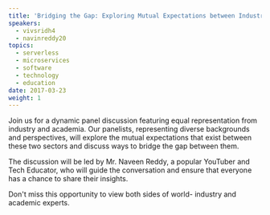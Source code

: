 ```yaml
---
title: 'Bridging the Gap: Exploring Mutual Expectations between Industry and Academia'
speakers:
  - vivsridh4
  - navinreddy20
topics:
  - serverless
  - microservices
  - software
  - technology
  - education
date: 2017-03-23
weight: 1
---
```


Join us for a dynamic panel discussion featuring equal representation from industry and academia. Our panelists, representing diverse backgrounds and perspectives, will explore the mutual expectations that exist between these two sectors and discuss ways to bridge the gap between them. 

The discussion will be led by Mr. Naveen Reddy, a popular YouTuber and Tech Educator, who will guide the conversation and ensure that everyone has a chance to share their insights.

Don't miss this opportunity to view both sides of world- industry and academic experts.
